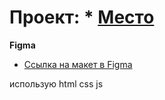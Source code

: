 # Проект: * [Место](https://pavelnikolaew.github.io/mesto/index.html) 

**Figma**

* [Ссылка на макет в Figma](https://www.figma.com/file/2cn9N9jSkmxD84oJik7xL7/JavaScript.-Sprint-4?node-id=0%3A1)

использую html css js

